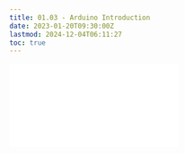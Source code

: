 ```yaml
---
title: 01.03 - Arduino Introduction
date: 2023-01-20T09:30:00Z
lastmod: 2024-12-04T06:11:27
toc: true
---
```


![Link to included file content](../../../../arduino/arduino-introduction.md)
